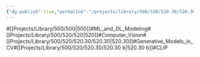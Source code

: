 ```yaml
---
{"dg-publish":true,"permalink":"/projects/library/500/520/520-30/520-30-b/","noteIcon":"0","created":"2024-02-13T18:47:42.982+09:00","updated":"2024-04-10T23:36:49.871+09:00"}
---
```


#[[Projects/Library/500/500\|500]]#ML_and_DL_Modeling#[[Projects/Library/500/520/520\|520]]#Computer_Vision#[[Projects/Library/500/520/520.30/520.30\|520.30]]#Generative_Models_in_CV#[[Projects/Library/500/520/520.30/520.30 b\|520.30 b]]#CLIP


